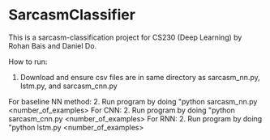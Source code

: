 # SarcasmClassifier

This is a sarcasm-classification project for CS230 (Deep Learning) by Rohan Bais and Daniel Do.

How to run:

1. Download and ensure csv files are in same directory as sarcasm_nn.py, lstm.py, and sarcasm_cnn.py

For baseline NN method:
  2. Run program by doing "python sarcasm_nn.py <number_of_examples> <tfidf or normal>
For CNN:
  2. Run program by doing "python sarcasm_cnn.py <number_of_examples>
For RNN:
  2. Run program by doing "python lstm.py <number_of_examples>
